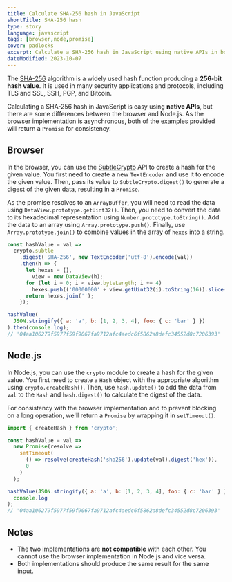 ```yaml
---
title: Calculate SHA-256 hash in JavaScript
shortTitle: SHA-256 hash
type: story
language: javascript
tags: [browser,node,promise]
cover: padlocks
excerpt: Calculate a SHA-256 hash in JavaScript using native APIs in both the browser and Node.js.
dateModified: 2023-10-07
---
```


The [SHA-256](https://en.wikipedia.org/wiki/SHA-2) algorithm is a widely used hash function producing a **256-bit hash value**. It is used in many security applications and protocols, including TLS and SSL, SSH, PGP, and Bitcoin.

Calculating a SHA-256 hash in JavaScript is easy using **native APIs**, but there are some differences between the browser and Node.js. As the browser implementation is asynchronous, both of the examples provided will return a `Promise` for consistency.

## Browser

In the browser, you can use the [SubtleCrypto](https://developer.mozilla.org/en-US/docs/Web/API/SubtleCrypto) API to create a hash for the given value. You first need to create a new `TextEncoder` and use it to encode the given value. Then, pass its value to `SubtleCrypto.digest()` to generate a digest of the given data, resulting in a `Promise`.

As the promise resolves to an `ArrayBuffer`, you will need to read the data using `DataView.prototype.getUint32()`. Then, you need to convert the data to its hexadecimal representation using `Number.prototype.toString()`. Add the data to an array using `Array.prototype.push()`. Finally, use `Array.prototype.join()` to combine values in the array of `hexes` into a string.

```js
const hashValue = val =>
  crypto.subtle
    .digest('SHA-256', new TextEncoder('utf-8').encode(val))
    .then(h => {
      let hexes = [],
        view = new DataView(h);
      for (let i = 0; i < view.byteLength; i += 4)
        hexes.push(('00000000' + view.getUint32(i).toString(16)).slice(-8));
      return hexes.join('');
    });

hashValue(
  JSON.stringify({ a: 'a', b: [1, 2, 3, 4], foo: { c: 'bar' } })
).then(console.log);
// '04aa106279f5977f59f9067fa9712afc4aedc6f5862a8defc34552d8c7206393'
```

## Node.js

In Node.js, you can use the `crypto` module to create a hash for the given value. You first need to create a `Hash` object with the appropriate algorithm using `crypto.createHash()`. Then, use `hash.update()` to add the data from `val` to the `Hash` and `hash.digest()` to calculate the digest of the data.

For consistency with the browser implementation and to prevent blocking on a long operation, we'll return a `Promise` by wrapping it in `setTimeout()`.

```js
import { createHash } from 'crypto';

const hashValue = val =>
  new Promise(resolve =>
    setTimeout(
      () => resolve(createHash('sha256').update(val).digest('hex')),
      0
    )
  );

hashValue(JSON.stringify({ a: 'a', b: [1, 2, 3, 4], foo: { c: 'bar' } })).then(
  console.log
);
// '04aa106279f5977f59f9067fa9712afc4aedc6f5862a8defc34552d8c7206393'
```

## Notes

- The two implementations are **not compatible** with each other. You cannot use the browser implementation in Node.js and vice versa.
- Both implementations should produce the same result for the same input.

